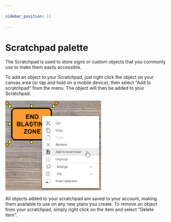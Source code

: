 ```yaml
---

sidebar_position: 11

---
```

# Scratchpad palette

The Scratchpad is used to store signs or custom objects that you commonly use to make them easily accessible. 

To add an object to your Scratchpad, just right click the object on your canvas area (or tap and hold on a mobile device), then select "Add to scratchpad" from the menu. The object will then be added to your Scratchpad. 

![Add To Scratchpad](./Assets/Add_To_Scratchpad.png)


All objects added to your scratchpad are saved to your account, making them available to use on any new plans you create. To remove an object from your scratchpad, simply right click on the item and select "Delete item". 

